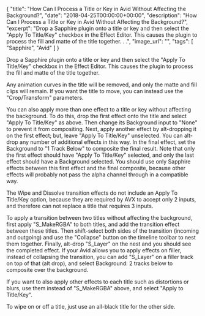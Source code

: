 {
  "title": "How Can I Process a Title or Key in Avid Without Affecting the Background?",
  "date": "2018-04-25T00:00:00+00:00",
  "description": "How Can I Process a Title or Key in Avid Without Affecting the Background?",
  "excerpt": "Drop a Sapphire plugin onto a title or key and then select the \"Apply To Title/Key\" checkbox in the Effect Editor. This causes the plugin to process the fill and matte of the title together. . .",
  "image_url": "",
  "tags": [
    "Sapphire",
    "Avid"
  ]
}

Drop a Sapphire plugin onto a title or key and then select the "Apply To Title/Key" checkbox in the Effect Editor. This causes the plugin to process the fill and matte of the title together.  
  
Any animation curves in the title will be removed, and only the matte and fill clips will remain. If you want the title to move, you can instead use the "Crop/Transform" parameters.  
  
You can also apply more than one effect to a title or key without affecting the background. To do this, drop the first effect onto the title and select "Apply To Title/Key" as above. Then change its Background input to "None" to prevent it from compositing. Next, apply another effect by alt-dropping it on the first effect; but, leave "Apply To Title/Key" unselected. You can alt-drop any number of additional effects in this way. In the final effect, set the Background to "1 Track Below" to composite the final result. Note that only the first effect should have "Apply To Title/Key" selected, and only the last effect should have a Background selected. You should use only Sapphire effects between this first effect and the final composite, because other effects will probably not pass the alpha channel through in a compatible way.  
  
The Wipe and Dissolve transition effects do not include an Apply To Title/Key option, because they are required by AVX to accept only 2 inputs, and therefore can not replace a title that requires 3 inputs.  
  
To apply a transition between two titles without affecting the background, first apply "S\_MakeRGBA" to both titles, and add the transition effect between these titles. Then shift-select both sides of the transition (incoming and outgoing) and use the "Collapse" button on the timeline toolbar to nest them together. Finally, alt-drop "S\_Layer" on the nest and you should see the completed effect. If your Avid allows you to apply effects on filler, instead of collapsing the transition, you can add "S_Layer" on a filler track on top of that (alt drop), and select Background: 2 tracks below to composite over the background.  
  
If you want to also apply other effects to each title such as distortions or blurs, use them instead of "S_MakeRGBA" above, and select "Apply to Title/Key".  
  
To wipe on or off a title, just use an all-black title for the other side.
